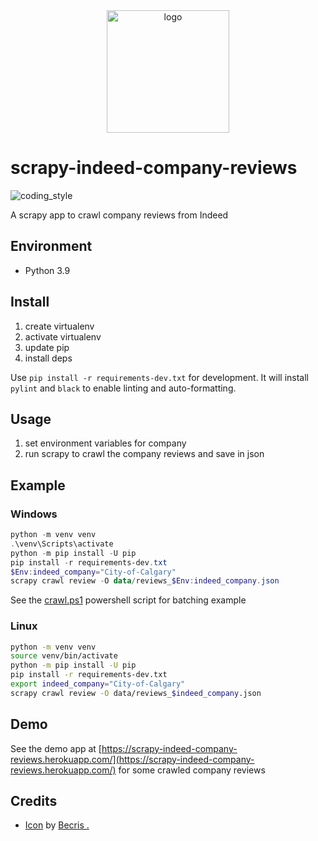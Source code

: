 <div align="center">
    <img src="https://cdn2.iconfinder.com/data/icons/essential-web-4/50/commenting-more-typing-chat-review-512.png" alt="logo" height="196">
</div>

# scrapy-indeed-company-reviews

![coding_style](https://img.shields.io/badge/code%20style-black-000000.svg)

A scrapy app to crawl company reviews from Indeed

## Environment

- Python 3.9

## Install

1. create virtualenv
2. activate virtualenv
3. update pip
4. install deps

Use `pip install -r requirements-dev.txt` for development.
It will install `pylint` and `black` to enable linting and auto-formatting.

## Usage

1. set environment variables for company
2. run scrapy to crawl the company reviews and save in json

## Example

### Windows

```powershell
python -m venv venv
.\venv\Scripts\activate
python -m pip install -U pip
pip install -r requirements-dev.txt
$Env:indeed_company="City-of-Calgary"
scrapy crawl review -O data/reviews_$Env:indeed_company.json
```

See the [crawl.ps1](https://github.com/zehengl/scrapy-indeed-company-reviews/blob/master/crawl.ps1) powershell script for batching example

### Linux

```bash
python -m venv venv
source venv/bin/activate
python -m pip install -U pip
pip install -r requirements-dev.txt
export indeed_company="City-of-Calgary"
scrapy crawl review -O data/reviews_$indeed_company.json
```

## Demo

See the demo app at [https://scrapy-indeed-company-reviews.herokuapp.com/](https://scrapy-indeed-company-reviews.herokuapp.com/) for some crawled company reviews

## Credits

- [Icon][1] by [Becris .][2]

[1]: https://www.iconfinder.com/icons/3209401/chat_commenting_more_review_typing_icon
[2]: https://www.iconfinder.com/becris
